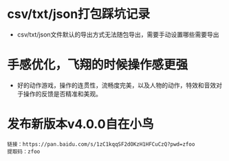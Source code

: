 # csv/txt/json打包踩坑记录

- csv/txt/json文件默认的导出方式无法随包导出，需要手动设置哪些需要导出

# 手感优化，飞翔的时候操作感更强

- 好的动作游戏，操作的连贯性，流畅度完美，以及人物的动作，特效和音效对于操作的反馈是否精准和美观。

# 发布新版本v4.0.0自在小鸟

```
链接：https://pan.baidu.com/s/1zC1kqqSF2dOKzH1HFCuCzQ?pwd=zfoo 
提取码：zfoo
```
